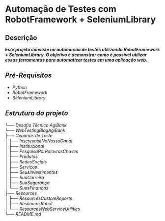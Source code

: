 # Automação de Testes com RobotFramework + SeleniumLibrary

## Descrição
<b><i> Este projeto consiste na automação de testes utilizando RobotFramework + SeleniumLibrary. O objetivo é demonstrar como é possível utilizar essas ferramentas para automatizar testes em uma aplicação web.</b></em>

## Pré-Requisitos
- Python
- RobotFramework
- SeleniumLibrary


## Estrutura do projeto
└── Desafio Técnico AgiBank\
    └── WebTestingBlogAgiBank\
        ├── Cenários de Teste\
        │   ├── InscrevaseNoNossoCanal\
        │   ├── Institucional\
        │   ├── PesquisaPorPalavrasChaves\
        │   ├── Produtos\
        │   ├── RedesSociais\
        │   ├── Serviços\
        │   ├── SeusInvestimentos\
        │   ├── SuaCarreira\
        │   ├── SuaSegurança\
        │   └── SuasFinanças\
        ├── Resources\
        │   ├── ResourcesCustomReports\
        │   ├── ResourcesRobot\
        │   └── ResourcesWebServiceUtilities\
        └── README.md
